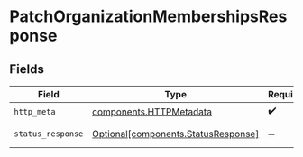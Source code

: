 # PatchOrganizationMembershipsResponse


## Fields

| Field                                                                            | Type                                                                             | Required                                                                         | Description                                                                      |
| -------------------------------------------------------------------------------- | -------------------------------------------------------------------------------- | -------------------------------------------------------------------------------- | -------------------------------------------------------------------------------- |
| `http_meta`                                                                      | [components.HTTPMetadata](../../models/components/httpmetadata.md)               | :heavy_check_mark:                                                               | N/A                                                                              |
| `status_response`                                                                | [Optional[components.StatusResponse]](../../models/components/statusresponse.md) | :heavy_minus_sign:                                                               | PatchOrganizationMemberships 200 response                                        |